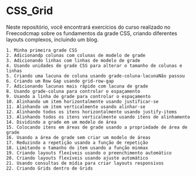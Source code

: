 # CSS_Grid

Neste repositório, você encontrará exercícios do curso  realizado no Freecodcmap sobre os fundamentos da grade CSS, criando diferentes layouts complexos, incluindo um blog.


    1. Minha primeira grade CSS
    2. Adicionandp colunas com colunas de modelo de grade
    3. Adicionando linhas com linhas de modelo de grade
    4. Usando unidades de grade CSS para alterar o tamanho de colunas e linhas
    5. Criando uma lacuna de coluna usando grade-coluna-lacunaNão passou
    6. Criando um Row Gap usando grid-row-gap
    7. Adicionando lacunas mais rápido com lacuna de grade
    8. Usando grade-coluna para controlar o espaçamento
    9. Usando a linha de grade para controlar o espaçamento
    10. Alinhando um item horizontalmente usando justificar-se
    11. Alinhando um item verticalmente usando alinhar-se
    12. Alinhando todos os itens horizontalmente usando justify-items
    13. Alinhando todos os itens verticalmente usando itens de alinhamento
    14. Dividindo a grade em um modelo de área
    15. Colocando itens em áreas de grade usando a propriedade de área de grade
    16. Usando a área de grade sem criar um modelo de áreas
    17. Reduzindo a repetição usando a função de repetição
    18. Limitando o tamanho do item usando a função minmax
    19. Criando layouts flexíveis usando o preenchimento automático
    20. Criando layouts flexíveis usando ajuste automático
    21. Usando consultas de mídia para criar layouts responsivos
    22. Criando Grids dentro de Grids
